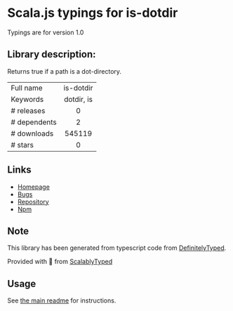 
# Scala.js typings for is-dotdir

Typings are for version 1.0

## Library description:
Returns true if a path is a dot-directory.

|                    |                 |
| ------------------ | :-------------: |
| Full name          | is-dotdir |
| Keywords           | dotdir, is |
| # releases         | 0 |
| # dependents       | 2 |
| # downloads        | 545119 |
| # stars            | 0 |

## Links
- [Homepage](https://github.com/jonschlinkert/is-dotdir)
- [Bugs](https://github.com/jonschlinkert/is-dotdir/issues)
- [Repository](https://github.com/jonschlinkert/is-dotdir)
- [Npm](https://www.npmjs.com/package/is-dotdir)
    


## Note
This library has been generated from typescript code from [DefinitelyTyped](https://definitelytyped.org).

Provided with :purple_heart: from [ScalablyTyped](https://github.com/oyvindberg/ScalablyTyped)

## Usage
See [the main readme](../../readme.md) for instructions.


